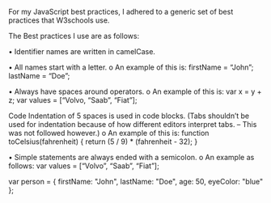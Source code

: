 For my JavaScript best practices, I adhered to a generic set of best practices that W3schools use.

The Best practices I use are as follows:

•	Identifier names are written in camelCase.

•	All names start with a letter.
o	An example of this is:
firstName = “John”;
	lastName = “Doe”;

•	Always have spaces around operators.
o	An example of this is:
var x = y + z;
var values = [“Volvo, “Saab”, “Fiat”];

Code Indentation of 5 spaces is used in code blocks. (Tabs shouldn’t be used for indentation because of how different editors interpret tabs. – This was not followed however.)
o	An example of this is:
function toCelsius(fahrenheit) {
    return (5 / 9) * (fahrenheit - 32);
}

•	Simple statements are always ended with a semicolon.
o	An example as follows:
var values = [“Volvo”, “Saab”, “Fiat”];

var person = {
    firstName: "John",
    lastName: "Doe",
    age: 50,
    eyeColor: "blue"
};